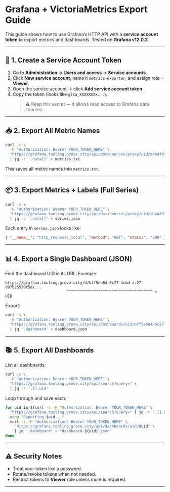 # Grafana + VictoriaMetrics Export Guide

This guide shows how to use Grafana’s HTTP API with a **service account token** to export metrics and dashboards.
Tested on **Grafana v12.0.2**.

---

## 🔑 1. Create a Service Account Token

1. Go to **Administration → Users and access → Service accounts**.
2. Click **New service account**, name it `metrics-exporter`, and assign role = **Viewer**.
3. Open the service account → click **Add service account token**.
4. Copy the token (looks like `glsa_XXXXXXXX...`).
   > ⚠️ Keep this secret — it allows read access to Grafana data sources.

---

## 📥 2. Export All Metric Names

```bash
curl -s \
  -H "Authorization: Bearer YOUR_TOKEN_HERE" \
  "https://grafana.tooling.grove.city/api/datasources/proxy/uid/ad44f9fa-1c08-4eae-ad3a-3a12d9fe762d/api/v1/label/__name__/values" \
  | jq -r '.data[]' > metrics.txt
```

This saves all metric names into `metrics.txt`.

---

## 📦 3. Export Metrics + Labels (Full Series)

```bash
curl -s \
  -H "Authorization: Bearer YOUR_TOKEN_HERE" \
  "https://grafana.tooling.grove.city/api/datasources/proxy/uid/ad44f9fa-1c08-4eae-ad3a-3a12d9fe762d/api/v1/series?match[]={__name__=~\".*\"}" \
  | jq -c '.data[]' > series.json
```

Each entry in `series.json` looks like:

```json
{ "__name__": "http_requests_total", "method": "GET", "status": "200" }
```

---

## 📊 4. Export a Single Dashboard (JSON)

Find the dashboard UID in its URL:
Example:

```
https://grafana.tooling.grove.city/d/bff5eb04-0c27-4cbd-ac27-d97b25530f5d/...
                           ^^^^^^^^^^^^^^^^^^^^^^^^^^^^^^^^^^^^^^ = UID
```

Export:

```bash
curl -s \
  -H "Authorization: Bearer YOUR_TOKEN_HERE" \
  "https://grafana.tooling.grove.city/api/dashboards/uid/bff5eb04-0c27-4cbd-ac27-d97b25530f5d" \
  | jq '.dashboard' > dashboard.json
```

---

## 📚 5. Export All Dashboards

List all dashboards:

```bash
curl -s \
  -H "Authorization: Bearer YOUR_TOKEN_HERE" \
  "https://grafana.tooling.grove.city/api/search?query=" \
  | jq -r '.[].uid'
```

Loop through and save each:

```bash
for uid in $(curl -s -H "Authorization: Bearer YOUR_TOKEN_HERE" \
  "https://grafana.tooling.grove.city/api/search?query=" | jq -r '.[].uid'); do
  echo "Exporting $uid..."
  curl -s -H "Authorization: Bearer YOUR_TOKEN_HERE" \
    "https://grafana.tooling.grove.city/api/dashboards/uid/$uid" \
    | jq '.dashboard' > "dashboard-${uid}.json"
done
```

---

## ⚠️ Security Notes

- Treat your token like a password.
- Rotate/revoke tokens when not needed.
- Restrict tokens to **Viewer** role unless more is required.

---
